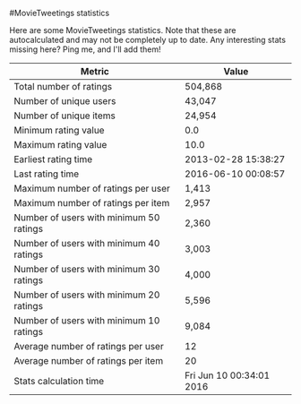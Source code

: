 #MovieTweetings statistics

Here are some MovieTweetings statistics. Note that these are autocalculated and may not be completely up to date. Any interesting stats missing here? Ping me, and I'll add them!

Metric | Value
--- | ---
Total number of ratings                 | 504,868
Number of unique users                  | 43,047
Number of unique items                  | 24,954
Minimum rating value                    | 0.0
Maximum rating value                    | 10.0
Earliest rating time                    | 2013-02-28 15:38:27
Last rating time                        | 2016-06-10 00:08:57
Maximum number of ratings per user      | 1,413
Maximum number of ratings per item      | 2,957
Number of users with minimum 50 ratings | 2,360
Number of users with minimum 40 ratings | 3,003
Number of users with minimum 30 ratings | 4,000
Number of users with minimum 20 ratings | 5,596
Number of users with minimum 10 ratings | 9,084
Average number of ratings per user      | 12
Average number of ratings per item      | 20
Stats calculation time                  | Fri Jun 10 00:34:01 2016

